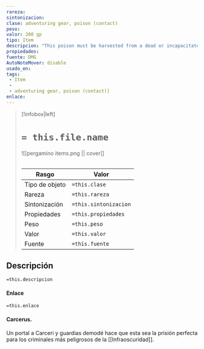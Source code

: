 ```yaml
---
rareza: 
sintonizacion: 
clase: adventuring gear, poison (contact)
peso: 
valor: 200 gp
tipo: Item
descripcion: "This poison must be harvested from a dead or incapacitated carrion crawler. A creature subjected to this poison must succeed on a DC 13 Constitution saving throw or be poisoned for 1 minute. The poisoned creature is paralyzed. The creature can repeat the saving throw at the end of each of its turns, ending the effect on itself on a success."
propiedades: 
fuente: DMG
AutoNoteMover: disable
usado_en:  
tags: 
 - Item
 - 
 - adventuring gear, poison (contact)]
enlace: 
---
```


> [!infobox|left]
>  # `= this.file.name`
> ![[pergamino items.png || cover]]
> ######   
> |Rasgo | Valor |
> | --- | --- |
> | Tipo de objeto| `=this.clase`|
>  | Rareza| `=this.rareza`|
> | Sintonización | `=this.sintonizacion` |
> | Propiedades | `=this.propiedades` |
>  | Peso | `=this.peso` |
> | Valor | `=this.valor` |
> | Fuente | `=this.fuente` |


## Descripción
`=this.descripcion`

#### Enlace
`=this.enlace`

#### Carcerus.
 Un portal a Carceri y guardias demodé hace que esta sea la prisión perfecta para los criminales más peligrosos de la [[Infraoscuridad]]. 